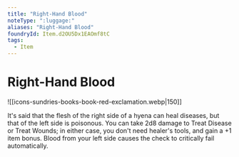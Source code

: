 ```yaml
---
title: "Right-Hand Blood"
noteType: ":luggage:"
aliases: "Right-Hand Blood"
foundryId: Item.d2OU5Dx1EAOmf8tC
tags:
  - Item
---
```


# Right-Hand Blood
![[icons-sundries-books-book-red-exclamation.webp|150]]

It's said that the flesh of the right side of a hyena can heal diseases, but that of the left side is poisonous. You can take 2d8 damage to Treat Disease or Treat Wounds; in either case, you don't need healer's tools, and gain a +1 item bonus. Blood from your left side causes the check to critically fail automatically.
